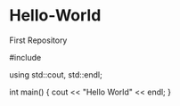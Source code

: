 # Hello-World
First Repository

#include <iostream>

using std::cout, std::endl;

int main() {
  cout << "Hello World" << endl;
}
